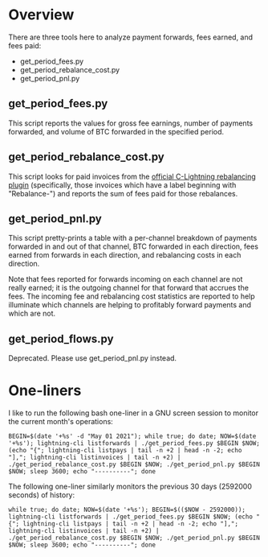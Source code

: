 # Overview
There are three tools here to analyze payment forwards, fees earned, and fees paid:
 - get\_period\_fees.py
 - get\_period\_rebalance\_cost.py
 - get\_period\_pnl.py

## get\_period\_fees.py
This script reports the values for gross fee earnings, number of payments forwarded, and volume of BTC forwarded in the specified period.

## get\_period\_rebalance\_cost.py
This script looks for paid invoices from the [official C-Lightning rebalancing plugin](https://github.com/lightningd/plugins/tree/master/rebalance) (specifically, those invoices which have a label beginning with "Rebalance-") and reports the sum of fees paid for those rebalances.

## get\_period\_pnl.py
This script pretty-prints a table with a per-channel breakdown of payments forwarded in and out of that channel, BTC forwarded in each direction, fees earned from forwards in each direction, and rebalancing costs in each direction.

Note that fees reported for forwards incoming on each channel are not really earned; it is the outgoing channel for that forward that accrues the fees. The incoming fee and rebalancing cost statistics are reported to help illuminate which channels are helping to profitably forward payments and which are not.

## get\_period\_flows.py
Deprecated. Please use get\_period\_pnl.py instead.

# One-liners
I like to run the following bash one-liner in a GNU screen session to monitor the current month's operations:

    BEGIN=$(date '+%s' -d "May 01 2021"); while true; do date; NOW=$(date '+%s'); lightning-cli listforwards | ./get_period_fees.py $BEGIN $NOW; (echo "{"; lightning-cli listpays | tail -n +2 | head -n -2; echo "],"; lightning-cli listinvoices | tail -n +2) | ./get_period_rebalance_cost.py $BEGIN $NOW; ./get_period_pnl.py $BEGIN $NOW; sleep 3600; echo "----------"; done

The following one-liner similarly monitors the previous 30 days (2592000 seconds) of history:

    while true; do date; NOW=$(date '+%s'); BEGIN=$(($NOW - 2592000)); lightning-cli listforwards | ./get_period_fees.py $BEGIN $NOW; (echo "{"; lightning-cli listpays | tail -n +2 | head -n -2; echo "],"; lightning-cli listinvoices | tail -n +2) | ./get_period_rebalance_cost.py $BEGIN $NOW; ./get_period_pnl.py $BEGIN $NOW; sleep 3600; echo "----------"; done

